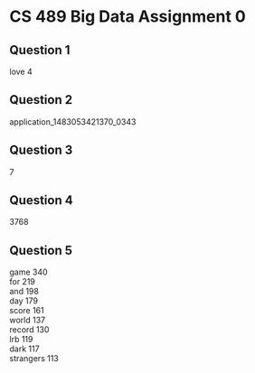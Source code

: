 CS 489 Big Data Assignment 0
============================

Question 1
----------
love 4

Question 2
----------
application_1483053421370_0343

Question 3
----------
7

Question 4
----------
3768

Question 5
----------
game 340  
for	219  
and	198  
day	179  
score 161  
world 137  
record 130  
lrb	119  
dark 117  
strangers 113  
